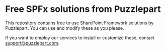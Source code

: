 # Free SPFx solutions from Puzzlepart

This repository contains free to use SharePoint Framework solutions by Puzzlepart. You can use and modify these as you please.

If you want to employ our services to install or customize these, contact <support@puzzlepart.com>.
